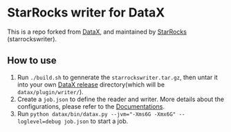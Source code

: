 # StarRocks writer for DataX

This is a repo forked from [DataX](https://github.com/alibaba/DataX), and maintained by [StarRocks](https://www.starrocks.com) (starrockswriter).

## How to use

1. Run `./build.sh` to gennerate the `starrockswriter.tar.gz`, then untar it into your own [DataX release](https://github.com/alibaba/DataX) directory(which will be `datax/plugin/writer/`).
2. Create a `job.json` to define the reader and writer. More details about the configurations, please refer to the [Documentations](https://docs.starrocks.com/en-us/main/loading/DataX-starrocks-writer).
3. Run `python datax/bin/datax.py --jvm="-Xms6G -Xmx6G" --loglevel=debug job.json` to start a job.
